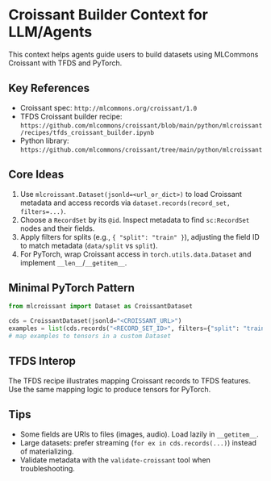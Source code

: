 # Croissant Builder Context for LLM/Agents

This context helps agents guide users to build datasets using MLCommons Croissant with TFDS and PyTorch.

## Key References

- Croissant spec: `http://mlcommons.org/croissant/1.0`
- TFDS Croissant builder recipe: `https://github.com/mlcommons/croissant/blob/main/python/mlcroissant/recipes/tfds_croissant_builder.ipynb`
- Python library: `https://github.com/mlcommons/croissant/tree/main/python/mlcroissant`

## Core Ideas

1. Use `mlcroissant.Dataset(jsonld=<url_or_dict>)` to load Croissant metadata and access records via `dataset.records(record_set, filters=...)`.
2. Choose a `RecordSet` by its `@id`. Inspect metadata to find `sc:RecordSet` nodes and their fields.
3. Apply filters for splits (e.g., `{ "split": "train" }`), adjusting the field ID to match metadata (`data/split` vs `split`).
4. For PyTorch, wrap Croissant access in `torch.utils.data.Dataset` and implement `__len__`/`__getitem__`.

## Minimal PyTorch Pattern

```python
from mlcroissant import Dataset as CroissantDataset

cds = CroissantDataset(jsonld="<CROISSANT_URL>")
examples = list(cds.records("<RECORD_SET_ID>", filters={"split": "train"}))
# map examples to tensors in a custom Dataset
```

## TFDS Interop

The TFDS recipe illustrates mapping Croissant records to TFDS features. Use the same mapping logic to produce tensors for PyTorch.

## Tips

- Some fields are URIs to files (images, audio). Load lazily in `__getitem__`.
- Large datasets: prefer streaming (`for ex in cds.records(...)`) instead of materializing.
- Validate metadata with the `validate-croissant` tool when troubleshooting.
